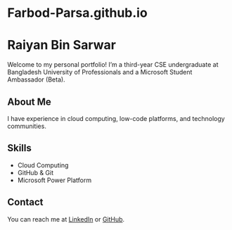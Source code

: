 # Farbod-Parsa.github.io

# Raiyan Bin Sarwar
Welcome to my personal portfolio! I’m a third-year CSE undergraduate at Bangladesh University of Professionals and a Microsoft Student Ambassador (Beta).

## About Me
I have experience in cloud computing, low-code platforms, and technology communities.

## Skills
- Cloud Computing
- GitHub & Git
- Microsoft Power Platform

## Contact
You can reach me at [LinkedIn](https://www.linkedin.com/username) or [GitHub](https://github.com/username).
